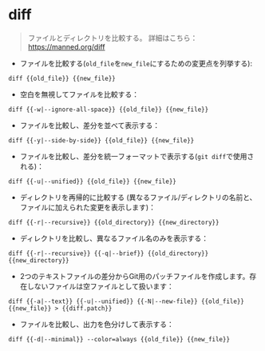 # diff

> ファイルとディレクトリを比較する。
> 詳細はこちら： <https://manned.org/diff>

- ファイルを比較する(`old_file`を`new_file`にするための変更点を列挙する):

`diff {{old_file}} {{new_file}}`

- 空白を無視してファイルを比較する：

`diff {{-w|--ignore-all-space}} {{old_file}} {{new_file}}`

- ファイルを比較し、差分を並べて表示する：

`diff {{-y|--side-by-side}} {{old_file}} {{new_file}}`

- ファイルを比較し、差分を統一フォーマットで表示する(`git diff`で使用される)：

`diff {{-u|--unified}} {{old_file}} {{new_file}}`

- ディレクトリを再帰的に比較する (異なるファイル/ディレクトリの名前と、ファイルに加えられた変更を表示します)：

`diff {{-r|--recursive}} {{old_directory}} {{new_directory}}`

- ディレクトリを比較し、異なるファイル名のみを表示する：

`diff {{-r|--recursive}} {{-q|--brief}} {{old_directory}} {{new_directory}}`

- 2つのテキストファイルの差分からGit用のパッチファイルを作成します。存在しないファイルは空ファイルとして扱います：

`diff {{-a|--text}} {{-u|--unified}} {{-N|--new-file}} {{old_file}} {{new_file}} > {{diff.patch}}`

- ファイルを比較し、出力を色分けして表示する：

`diff {{-d|--minimal}} --color=always {{old_file}} {{new_file}}`
